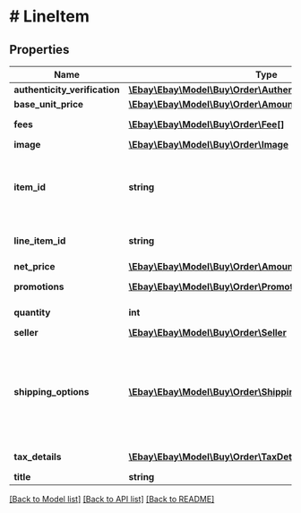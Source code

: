 # # LineItem

## Properties

Name | Type | Description | Notes
------------ | ------------- | ------------- | -------------
**authenticity_verification** | [**\Ebay\Ebay\Model\Buy\Order\AuthenticityVerificationProgram**](AuthenticityVerificationProgram.md) |  | [optional]
**base_unit_price** | [**\Ebay\Ebay\Model\Buy\Order\Amount**](Amount.md) |  | [optional]
**fees** | [**\Ebay\Ebay\Model\Buy\Order\Fee[]**](Fee.md) | A breakdown of the fees applicable to the line item. | [optional]
**image** | [**\Ebay\Ebay\Model\Buy\Order\Image**](Image.md) |  | [optional]
**item_id** | **string** | The eBay identifier of an item. This ID is returned by the &lt;b&gt;Browse&lt;/b&gt; and &lt;b&gt;Feed&lt;/b&gt; API methods. The ID is in RESTful item ID format.&lt;br /&gt;&lt;br /&gt;&lt;b&gt;For example:&lt;/b&gt; &lt;code&gt;v1|2**********6|5**********4&lt;/code&gt; or &lt;code&gt;v1|1**********9|0&lt;/code&gt;.&lt;br /&gt;&lt;br /&gt;For more information about item IDs for RESTful APIs, see &lt;a href&#x3D;\&quot;/api-docs/buy/static/api-browse.html#Legacy\&quot;&gt;Legacy API compatibility&lt;/a&gt;. | [optional]
**line_item_id** | **string** | A unique eBay-assigned ID value that identifies a line item in a checkout session. | [optional]
**net_price** | [**\Ebay\Ebay\Model\Buy\Order\Amount**](Amount.md) |  | [optional]
**promotions** | [**\Ebay\Ebay\Model\Buy\Order\Promotion[]**](Promotion.md) | An array of promotions applied to the line item. | [optional]
**quantity** | **int** | The quantity ordered for the line item. | [optional]
**seller** | [**\Ebay\Ebay\Model\Buy\Order\Seller**](Seller.md) |  | [optional]
**shipping_options** | [**\Ebay\Ebay\Model\Buy\Order\ShippingOption[]**](ShippingOption.md) | An array of shipping options that are available for the line item. By default, the first one will be selected.&lt;br /&gt;&lt;br /&gt;&lt;span class&#x3D;\&quot;tablenote\&quot;&gt;&lt;b&gt;Note:&lt;/b&gt; The &lt;b&gt;updateGuestShippingOption&lt;/b&gt; method can be used to change the shipping option.&lt;/span&gt; | [optional]
**tax_details** | [**\Ebay\Ebay\Model\Buy\Order\TaxDetail[]**](TaxDetail.md) | A container that returns the tax information for the line item. | [optional]
**title** | **string** | The seller-created title of the item. | [optional]

[[Back to Model list]](../../README.md#models) [[Back to API list]](../../README.md#endpoints) [[Back to README]](../../README.md)
